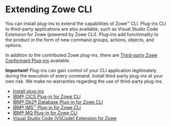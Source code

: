 # Extending Zowe CLI

You can install plug-ins to extend the capabilities of Zowe&trade; CLI. Plug-ins CLI to third-party applications are also available, such as Visual Studio Code Extension for Zowe (powered by Zowe CLI). Plug-ins add functionality to the product in the form of new command groups, actions, objects, and options. 

In addition to the contributed Zowe plug-ins, there are [Third-party Zowe Conformant Plug-ins](https://www.openmainframeproject.org/projects/zowe/conformance) available. 

**Important!** Plug-ins can gain control of your CLI application legitimately during the execution of every command. Install third-party plug-ins at your own risk. We make no warranties regarding the use of third-party plug-ins.

- [Install plug-ins](cli-installplugins.md)
- [IBM® CICS Plug-in for Zowe CLI](cli-cicsplugin.md)
- [IBM® Db2® Database Plug-in for Zowe CLI](cli-db2plugin.md)
- [IBM® IMS™ Plug-in for Zowe CLI](cli-imsplugin.md)
- [IBM® MQ Plug-in for Zowe CLI](cli-mqplugin.md)
- [Visual Studio Code (VSCode) Extension for Zowe](cli-vscodeplugin.md)
